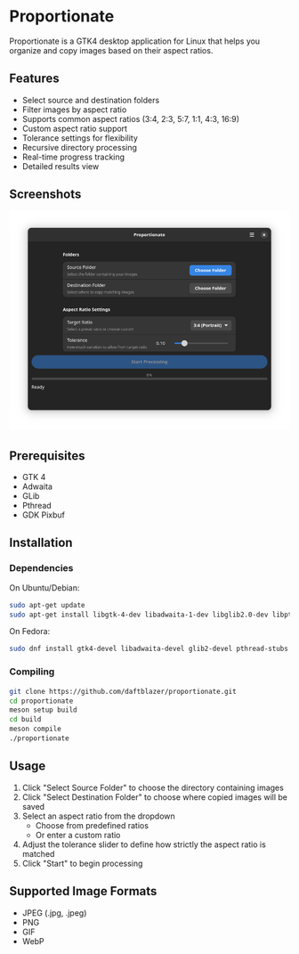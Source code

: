 # Proportionate

Proportionate is a GTK4 desktop application for Linux that helps you organize and copy images based on their aspect ratios.

## Features

- Select source and destination folders
- Filter images by aspect ratio
- Supports common aspect ratios (3:4, 2:3, 5:7, 1:1, 4:3, 16:9)
- Custom aspect ratio support
- Tolerance settings for flexibility
- Recursive directory processing
- Real-time progress tracking
- Detailed results view

## Screenshots

![Application Screenshot](screenshots/main_window.png)

## Prerequisites

- GTK 4
- Adwaita
- GLib
- Pthread
- GDK Pixbuf

## Installation

### Dependencies

On Ubuntu/Debian:
```bash
sudo apt-get update
sudo apt-get install libgtk-4-dev libadwaita-1-dev libglib2.0-dev libpthread-stubs0-dev libgdk-pixbuf2.0-dev
```

On Fedora:
```bash
sudo dnf install gtk4-devel libadwaita-devel glib2-devel pthread-stubs gdk-pixbuf2-devel
```

### Compiling

```bash
git clone https://github.com/daftblazer/proportionate.git
cd proportionate
meson setup build
cd build
meson compile
./proportionate
```

## Usage

1. Click "Select Source Folder" to choose the directory containing images
2. Click "Select Destination Folder" to choose where copied images will be saved
3. Select an aspect ratio from the dropdown
   - Choose from predefined ratios
   - Or enter a custom ratio
4. Adjust the tolerance slider to define how strictly the aspect ratio is matched
5. Click "Start" to begin processing

## Supported Image Formats

- JPEG (.jpg, .jpeg)
- PNG
- GIF
- WebP
